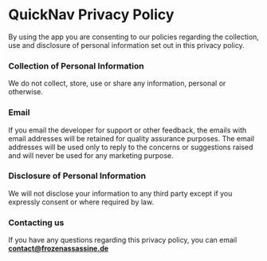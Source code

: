# QuickNav Privacy Policy
    
By using the app you are consenting to our policies regarding the collection, use and disclosure of personal information set out in this privacy policy.
    
### Collection of Personal Information 
We do not collect, store, use or share any information, personal or otherwise.

### Email
If you email the developer for support or other feedback, the emails with email addresses will be retained for
quality assurance purposes. The email addresses will be used only to reply to the concerns or suggestions raised and
will never be used for any marketing purpose.

### Disclosure of Personal Information 
We will not disclose your information to any third party except if you expressly consent or where required by law.

### Contacting us
If you have any questions regarding this privacy policy, you can email **contact@frozenassassine.de**
